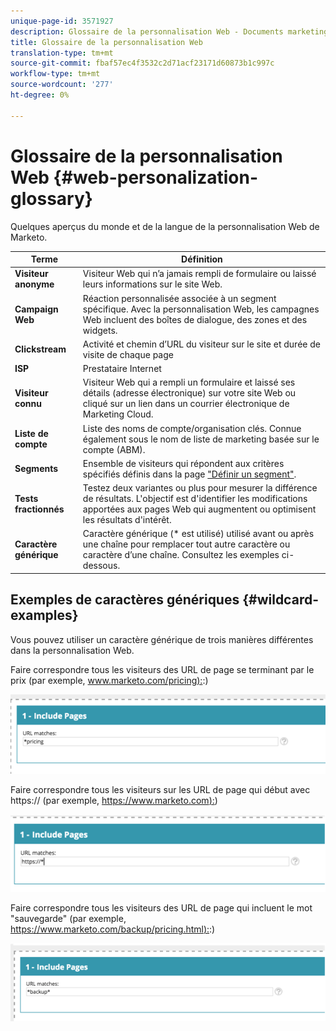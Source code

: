 ```yaml
---
unique-page-id: 3571927
description: Glossaire de la personnalisation Web - Documents marketing - Documentation du produit
title: Glossaire de la personnalisation Web
translation-type: tm+mt
source-git-commit: fbaf57ec4f3532c2d71acf23171d60873b1c997c
workflow-type: tm+mt
source-wordcount: '277'
ht-degree: 0%

---
```



# Glossaire de la personnalisation Web {#web-personalization-glossary}

Quelques aperçus du monde et de la langue de la personnalisation Web de Marketo.

| Terme | Définition |
|---|---|
| **Visiteur anonyme** | Visiteur Web qui n’a jamais rempli de formulaire ou laissé leurs informations sur le site Web. |
| **Campaign Web** | Réaction personnalisée associée à un segment spécifique. Avec la personnalisation Web, les campagnes Web incluent des boîtes de dialogue, des zones et des widgets. |
| **Clickstream** | Activité et chemin d’URL du visiteur sur le site et durée de visite de chaque page |
| **ISP** | Prestataire Internet |
| **Visiteur connu** | Visiteur Web qui a rempli un formulaire et laissé ses détails (adresse électronique) sur votre site Web ou cliqué sur un lien dans un courrier électronique de Marketing Cloud. |
| **Liste de compte** | Liste des noms de compte/organisation clés. Connue également sous le nom de liste de marketing basée sur le compte (ABM). |
| **Segments** | Ensemble de visiteurs qui répondent aux critères spécifiés définis dans la page [&quot;Définir un segment&quot;](/help/marketo/product-docs/web-personalization/using-web-segments/web-segments.md). |
| **Tests fractionnés** | Testez deux variantes ou plus pour mesurer la différence de résultats. L&#39;objectif est d&#39;identifier les modifications apportées aux pages Web qui augmentent ou optimisent les résultats d&#39;intérêt. |
| **Caractère générique** | Caractère générique (* est utilisé) utilisé avant ou après une chaîne pour remplacer tout autre caractère ou caractère d’une chaîne. Consultez les exemples ci-dessous. |

## Exemples de caractères génériques {#wildcard-examples}

Vous pouvez utiliser un caractère générique de trois manières différentes dans la personnalisation Web.

Faire correspondre tous les visiteurs des URL de page se terminant par le prix (par exemple, [www.marketo.com/pricing):](https://www.marketo.com/pricing):)

![](assets/wildcard-example-1.png)

Faire correspondre tous les visiteurs sur les URL de page qui début avec https:// (par exemple, [https://www.marketo.com):](https://www.marketo.com))

![](assets/wildcard-example-2.png)

Faire correspondre tous les visiteurs des URL de page qui incluent le mot &quot;sauvegarde&quot; (par exemple, [https://www.marketo.com/backup/pricing.html):](https://www.marketo.com/backup/pricing.html):)

![](assets/wildcard-example-3.png)

